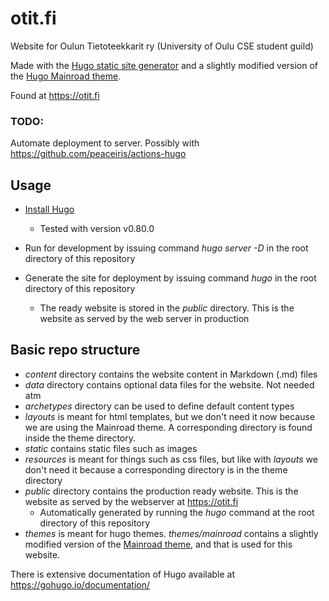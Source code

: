 # otit.fi

Website for Oulun Tietoteekkarit ry (University of Oulu CSE student guild)

Made with the [Hugo static site generator](https://gohugo.io/) and a slightly modified version of the [Hugo Mainroad theme](https://themes.gohugo.io/mainroad/).

Found at https://otit.fi

### TODO:

Automate deployment to server. Possibly with https://github.com/peaceiris/actions-hugo

## Usage

- [Install Hugo](https://gohugo.io/getting-started/installing/)
  - Tested with version v0.80.0

- Run for development by issuing command *hugo server -D* in the root directory of this repository

- Generate the site for deployment by issuing command *hugo* in the root directory of this repository
  - The ready website is stored in the *public* directory. This is the website as served by the web server in production

## Basic repo structure
- *content* directory contains the website content in Markdown (.md) files
- *data* directory contains optional data files for the website. Not needed atm
- *archetypes* directory can be used to define default content types
- *layouts* is meant for html templates, but we don't need it now because we are using the Mainroad theme. A corresponding directory is found inside the theme directory.
- *static* contains static files such as images
- *resources* is meant for things such as css files, but like with *layouts* we don't need it because a corresponding directory is in the theme directory
- *public* directory contains the production ready website. This is the website as served by the webserver at https://otit.fi
  - Automatically generated by running the *hugo* command at the root directory of this repository
- *themes* is meant for hugo themes. *themes/mainroad* contains a slightly modified version of the [Mainroad theme](https://themes.gohugo.io/mainroad/), and that is used for this website.


There is extensive documentation of Hugo available at https://gohugo.io/documentation/